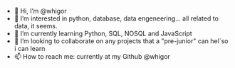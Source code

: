 - 👋 Hi, I’m @whigor
- 👀 I’m interested in python, database, data engeneering... all related to data, it seems.
- 🌱 I’m currently learning Python, SQL, NOSQL and JavaScript
- 💞️ I’m looking to collaborate on any projects that a "pre-junior" can hel´so i can learn
- 📫 How to reach me: currently at my Github @whigor

<!---
whigor/whigor is a ✨ special ✨ repository because its `README.md` (this file) appears on your GitHub profile.
You can click the Preview link to take a look at your changes.
--->

